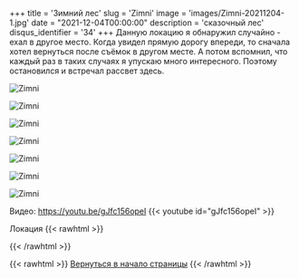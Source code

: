 +++
title = 'Зимний лес'
slug = 'Zimni'
image = 'images/Zimni-20211204-1.jpg'
date = "2021-12-04T00:00:00"
description = 'сказочный лес'
disqus_identifier = '34'
+++
Данную локацию я обнаружил случайно - ехал в другое место.
Когда увидел прямую дорогу впереди, то сначала хотел вернуться после съёмок в другом месте. А потом вспомнил, что каждый раз в таких случаях я упускаю много интересного. Поэтому остановился и встречал рассвет здесь.

![Zimni](/images/Zimni-20211204-2.jpg)

![Zimni](/images/Zimni-20211204-3.jpg)

![Zimni](/images/Zimni-20211204-4.jpg)

![Zimni](/images/Zimni-20211204-5.jpg)

![Zimni](/images/Zimni-20211204-6.jpg)

![Zimni](/images/Zimni-20211204-7.jpg)

![Zimni](/images/Zimni-20211204-8.jpg)

Видео: https://youtu.be/gJfc156opeI
{{< youtube id="gJfc156opeI" >}}

Локация
{{< rawhtml >}}
<script type="text/javascript" charset="utf-8" async src="https://api-maps.yandex.ru/services/constructor/1.0/js/?um=constructor%3Aed853999ce9eade5feae0fe371f3ff6fab355bb04b239a03b328f529ec5a8604&amp;width=500&amp;height=400&amp;lang=ru_RU&amp;scroll=true"></script>
{{< /rawhtml >}}

{{< rawhtml >}}
<a href="#">Вернуться в начало страницы</a>
{{< /rawhtml >}}
